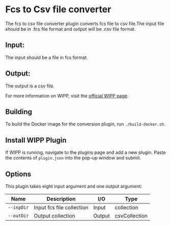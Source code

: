 # Fcs to Csv file converter

The fcs to csv file converter plugin converts fcs file to csv file.The input file should be in .fcs file format and output will be .csv file format.

## Input:
The input should be a file in fcs format.

## Output:
The output is a csv file.

For more information on WIPP, visit the [official WIPP page](https://isg.nist.gov/deepzoomweb/software/wipp).

## Building

To build the Docker image for the conversion plugin, run
`./build-docker.sh`.

## Install WIPP Plugin

If WIPP is running, navigate to the plugins page and add a new plugin. Paste the contents of `plugin.json` into the pop-up window and submit.

## Options

This plugin takes eight input argument and one output argument:

| Name                   | Description             | I/O    | Type   |
|------------------------|-------------------------|--------|--------|
| `--inpDir` | Input fcs file collection | Input | collection |
| `--outDir` | Output collection | Output | csvCollection |


